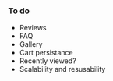 ### To do

- Reviews
- FAQ
- Gallery
- Cart persistance
- Recently viewed?
- Scalability and resusability
